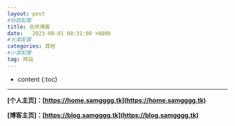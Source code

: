 ```yaml
---
layout: post
#标题配置
title: 合并博客
date:   2023-08-01 08:31:00 +0800
#大类配置
categories: 其他
#小类配置
tag: 网站
---
```


* content
{:toc}
---


**[个人主页]：[https://home.samgggg.tk](https://home.samgggg.tk)**

**[博客主页]：[https://blog.samgggg.tk](https://blog.samgggg.tk)**
